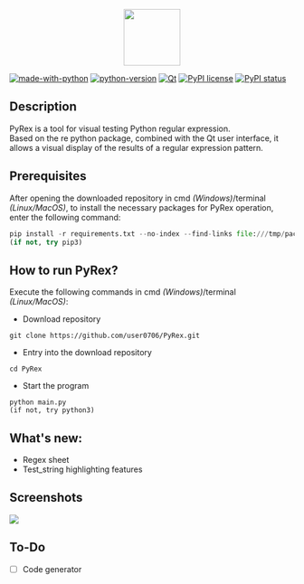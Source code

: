<p align="center">
  <img height="100" src="https://github.com/user0706/PyRex/blob/master/Qt_ui/icons/windowIcon.png?raw=true">
</p>

[![made-with-python](https://img.shields.io/badge/Made%20with-Python-1f425f.svg)](https://www.python.org/) [![python-version](https://img.shields.io/badge/Python-3.6|3.7-<COLOR>.svg)](https://www.python.org/)  [![Qt](https://img.shields.io/badge/GUI%20by-Qt%20Designer-orange)](https://doc.qt.io/qt-5/qtdesigner-manual.html)  [![PyPI license](https://img.shields.io/pypi/l/ansicolortags.svg)](https://pypi.python.org/pypi/ansicolortags/) [![PyPI status](https://img.shields.io/pypi/status/ansicolortags.svg)](https://pypi.python.org/pypi/ansicolortags/)
## Description
PyRex is a tool for visual testing Python regular expression.
<br>Based on the re python package, combined with the Qt user interface, it allows a visual display of the results of a regular expression pattern.

## Prerequisites
After opening the downloaded repository in cmd *(Windows)*/terminal *(Linux/MacOS)*, to install the necessary packages for PyRex operation, enter the following command:
```python
pip install -r requirements.txt --no-index --find-links file:///tmp/packages
(if not, try pip3)
```
## How to run PyRex?
Execute the following commands in cmd *(Windows)*/terminal *(Linux/MacOS)*:

- Download repository
```
git clone https://github.com/user0706/PyRex.git
```
- Entry into the download repository
```
cd PyRex
```
- Start the program
```
python main.py
(if not, try python3)
```

## What's new:
- Regex sheet
- Test_string highlighting features

## Screenshots
![](https://github.com/user0706/PyRex/blob/master/Example.png?raw=true)

## To-Do
- [ ] Code generator
